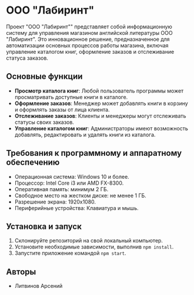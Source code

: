 # ООО "Лабиринт"

Проект "ООО "Лабиринт"" представляет собой информационную систему для управления магазином английской литературы ООО "Лабиринт". Это инновационное решение, предназначенное для автоматизации основных процессов работы магазина, включая управление каталогом книг, оформление заказов и отслеживание статуса заказов.

## Основные функции

- **Просмотр каталога книг**: Любой пользователь программы может просматривать доступные книги в каталоге.
- **Оформление заказов**: Менеджер может добавлять книги в корзину и оформлять заказы от лица клиента.
- **Отслеживание заказов**: Клиенты и менеджеры могут отслеживать статусы своих заказов.
- **Управление каталогом книг**: Администраторы имеют возможность добавлять, редактировать и удалять книги из каталога.

## Требования к программному и аппаратному обеспечению

- Операционная система: Windows 10 и более.
- Процессор: Intel Core i3 или AMD FX-8300.
- Оперативная память: минимум 2 ГБ.
- Свободное место на жестком диске: не менее 1 ГБ.
- Разрешение экрана: 1920x1080.
- Периферийные устройства: Клавиатура и мышь.

## Установка и запуск

1. Склонируйте репозиторий на свой локальный компьютер.
2. Установите необходимые зависимости, выполнив `npm install`.
3. Запустите приложение командой `npm start`.

## Авторы

- Литвинов Арсений

